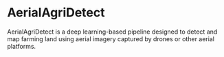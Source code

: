 # AerialAgriDetect
AerialAgriDetect is a deep learning-based pipeline designed to detect and map farming land using aerial imagery captured by drones or other aerial platforms.
